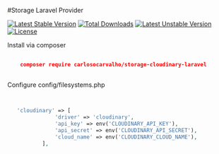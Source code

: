 #Storage Laravel Provider

[![Latest Stable Version](https://poser.pugx.org/carlosocarvalho/storage-cloudinary-laravel/v/stable)](https://packagist.org/packages/carlosocarvalho/storage-cloudinary-laravel) [![Total Downloads](https://poser.pugx.org/carlosocarvalho/storage-cloudinary-laravel/downloads)](https://packagist.org/packages/carlosocarvalho/storage-cloudinary-laravel) [![Latest Unstable Version](https://poser.pugx.org/carlosocarvalho/storage-cloudinary-laravel/v/unstable)](https://packagist.org/packages/carlosocarvalho/storage-cloudinary-laravel) [![License](https://poser.pugx.org/carlosocarvalho/storage-cloudinary-laravel/license)](https://packagist.org/packages/carlosocarvalho/storage-cloudinary-laravel)

Install via composer

```json
    
    composer require carlosocarvalho/storage-cloudinary-laravel
    
```

  Configure config/filesystems.php
```php
   
   
   'cloudinary' => [
               'driver' => 'cloudinary',
               'api_key' => env('CLOUDINARY_API_KEY'),
               'api_secret' => env('CLOUDINARY_API_SECRET'),
               'cloud_name' => env('CLOUDINARY_CLOUD_NAME'),
           ],
   
```
